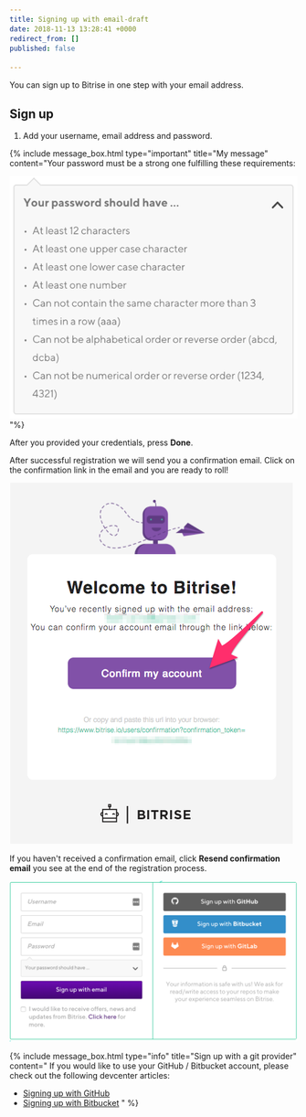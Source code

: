 ```yaml
---
title: Signing up with email-draft
date: 2018-11-13 13:28:41 +0000
redirect_from: []
published: false

---
```

You can sign up to Bitrise in one step with your email address.

## Sign up

1. Add your username, email address and password.

{% include message_box.html type="important" title="My message" content="Your password must be a strong one fulfilling these requirements:

![](/img/your-password-should-have-1.png)"%}

After you provided your credentials, press **Done**.

After successful registration we will send you a confirmation email. Click on the confirmation link in the email and you are ready to roll!

![Screenshot](/img/signing-up/confirmation-email.png)

If you haven't received a confirmation email, click **Resend confirmation email** you see at the end of the registration process.

![](/img/sign-up1.png)

{% include message_box.html type="info" title="Sign up with a git provider" content=" If you would like to use your GitHub / Bitbucket account, please check out the following devcenter articles:

* [Signing up with GitHub](/getting-started/signing-up/signing-up-with-github)
* [Signing up with Bitbucket](/getting-started/signing-up/signing-up-with-bitbucket)
  " %}